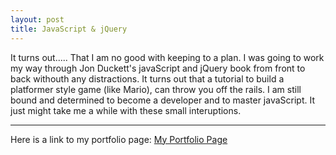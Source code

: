 ```yaml
---
layout: post
title: JavaScript & jQuery
---
```


It turns out..... That I am no good with keeping to a plan. I was going to work my way through Jon Duckett's javaScript and jQuery book from front to back withouth any distractions. It turns out that a tutorial to build a platformer style game (like Mario), can throw you off the rails. I am still bound and determined to become a developer and to master javaScript. It just might take me a while with these small interuptions. 


---

Here is a link to my portfolio page:
[My Portfolio Page](https://dragon8029.github.io/Portfolio/)






